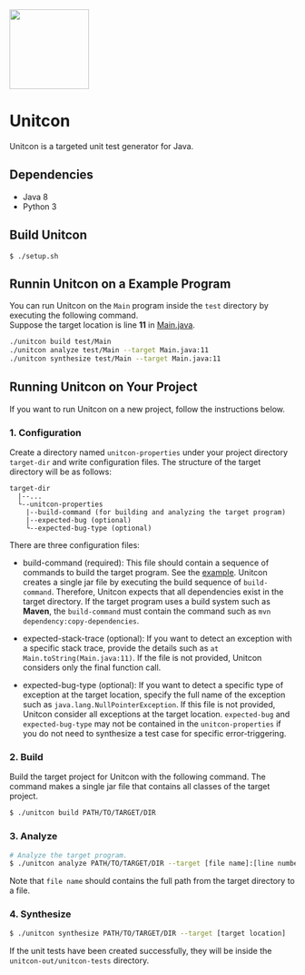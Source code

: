 <img src="https://github.com/prosyslab/unitcon/assets/44044134/80ea91bc-8d08-462a-b8c1-d25edb761349"  width="140">

# Unitcon
Unitcon is a targeted unit test generator for Java.

## Dependencies
- Java 8
- Python 3

## Build Unitcon
```
$ ./setup.sh
```

## Runnin Unitcon on a Example Program
You can run Unitcon on the `Main` program inside the `test` directory by executing the following command.  
Suppose the target location is line **11** in [Main.java](test/Main/Main.java#L11).
```sh
./unitcon build test/Main
./unitcon analyze test/Main --target Main.java:11
./unitcon synthesize test/Main --target Main.java:11
```

## Running Unitcon on Your Project
If you want to run Unitcon on a new project, follow the instructions below.

### 1. Configuration
Create a directory named `unitcon-properties` under your project directory `target-dir`
and write configuration files.
The structure of the target directory will be as follows:
```
target-dir
  |--...
  └--unitcon-properties
    |--build-command (for building and analyzing the target program)
    |--expected-bug (optional)
    └--expected-bug-type (optional)
```
There are three configuration files:
* build-command (required): This file should contain a sequence of commands to build the target program. See the [example](test/Main/unitcon-properties/build-command).
  Unitcon creates a single jar file by executing the build sequence of `build-command`. Therefore, Unitcon expects that all dependencies exist in the target   directory. If the target program uses a build system such as **Maven**, the `build-command` must contain the command such as `mvn dependency:copy-dependencies`.

* expected-stack-trace (optional): If you want to detect an exception with a specific stack trace, provide the details such as `at Main.toString(Main.java:11)`. If the file is not provided, Unitcon considers only the final function call.
* expected-bug-type (optional): If you want to detect a specific type of exception at the target location, specify the full name of the exception such as `java.lang.NullPointerException`. If this file is not provided, Unitcon consider all exceptions at the target location.
`expected-bug` and `expected-bug-type` may not be contained in the `unitcon-properties` if you do not need to synthesize a test case for specific error-triggering.  

### 2. Build
Build the target project for Unitcon with the following command.
The command makes a single jar file that contains all classes of the target project.
```sh
$ ./unitcon build PATH/TO/TARGET/DIR
```

### 3. Analyze
```sh
# Analyze the target program.
$ ./unitcon analyze PATH/TO/TARGET/DIR --target [file name]:[line number]
```
Note that `file name` should contains the full path from the target directory to a file.


### 4. Synthesize
```sh
$ ./unitcon synthesize PATH/TO/TARGET/DIR --target [target location]
```
If the unit tests have been created successfully, they will be inside the `unitcon-out/unitcon-tests` directory.
